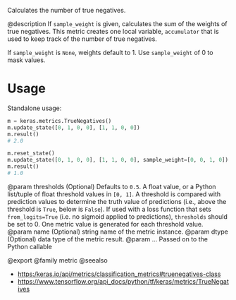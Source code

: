 Calculates the number of true negatives.

@description
If `sample_weight` is given, calculates the sum of the weights of
true negatives. This metric creates one local variable, `accumulator`
that is used to keep track of the number of true negatives.

If `sample_weight` is `None`, weights default to 1.
Use `sample_weight` of 0 to mask values.

# Usage
Standalone usage:

```python
m = keras.metrics.TrueNegatives()
m.update_state([0, 1, 0, 0], [1, 1, 0, 0])
m.result()
# 2.0
```

```python
m.reset_state()
m.update_state([0, 1, 0, 0], [1, 1, 0, 0], sample_weight=[0, 0, 1, 0])
m.result()
# 1.0
```

@param thresholds (Optional) Defaults to `0.5`. A float value, or a Python
    list/tuple of float threshold values in `[0, 1]`. A threshold is
    compared with prediction values to determine the truth value of
    predictions (i.e., above the threshold is `True`, below is `False`).
    If used with a loss function that sets `from_logits=True` (i.e. no
    sigmoid applied to predictions), `thresholds` should be set to 0.
    One metric value is generated for each threshold value.
@param name (Optional) string name of the metric instance.
@param dtype (Optional) data type of the metric result.
@param ... Passed on to the Python callable

@export
@family metric
@seealso
+ <https:/keras.io/api/metrics/classification_metrics#truenegatives-class>
+ <https://www.tensorflow.org/api_docs/python/tf/keras/metrics/TrueNegatives>
